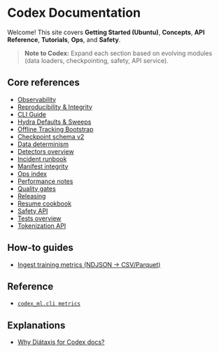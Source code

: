 <!-- BEGIN: CODEX_DOCS_INDEX -->

# Codex Documentation

Welcome! This site covers **Getting Started (Ubuntu)**, **Concepts**, **API Reference**, **Tutorials**, **Ops**, and **Safety**.

> **Note to Codex:** Expand each section based on evolving modules (data loaders, checkpointing, safety, API service).

## Core references

* [Observability](modules/observability.md)
* [Reproducibility & Integrity](repro_guidance.md)
* [CLI Guide](cli.md)
* [Hydra Defaults & Sweeps](hydra_defaults_and_sweeps.md)
* [Offline Tracking Bootstrap](tracking_offline.md)
* [Checkpoint schema v2](checkpoint_schema_v2.md)
* [Data determinism](data_determinism.md)
* [Detectors overview](detectors.md)
* [Incident runbook](incident_runbook.md)
* [Manifest integrity](manifest_integrity.md)
* [Ops index](ops.md)
* [Performance notes](performance.md)
* [Quality gates](quality_gates.md)
* [Releasing](releasing.md)
* [Resume cookbook](resume_cookbook.md)
* [Safety API](safety_api.md)
* [Tests overview](tests_overview.md)
* [Tokenization API](tokenization_api.md)

## How-to guides

* [Ingest training metrics (NDJSON → CSV/Parquet)](how-to/metrics_ingestion.md)

## Reference

* [`codex_ml.cli metrics`](reference/metrics_cli.md)

## Explanations

* [Why Diátaxis for Codex docs?](explanations/docs_architecture_diataxis.md)

<!-- END: CODEX_DOCS_INDEX -->
